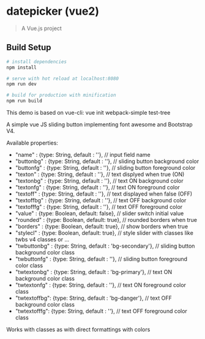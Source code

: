 # datepicker (vue2)

> A Vue.js project

## Build Setup

``` bash
# install dependencies
npm install

# serve with hot reload at localhost:8080
npm run dev

# build for production with minification
npm run build
```

This demo is based on vue-cli: vue init webpack-simple test-tree

A simple vue JS sliding button implementing font awesome and Bootstrap V4.

Available properties:

- "name"        : {type: String, default : ''}, // input field name
- "buttonbg"    : {type: String, default : ''}, // sliding button background color
- "buttonfg"    : {type: String, default : ''}, // sliding button foreground color
- "texton"      : {type: String, default : ''}, // text displyed when true (ON)
- "textonbg"    : {type: String, default : ''}, // text ON background color
- "textonfg"    : {type: String, default : ''}, // text ON foreground color
- "textoff"     : {type: String, default : ''}, // text displayed when false (OFF)
- "textoffbg"   : {type: String, default : ''}, // text OFF background color
- "textofffg"   : {type: String, default : ''}, // text OFF foreground color
- "value"       : {type: Boolean, default: false}, // slider switch initial value
- "rounded"     : {type: Boolean, default: true}, // rounded borders when true
- "borders"     : {type: Boolean, default: true}, // show borders when true
- "stylecl"     : {type: Boolean, default: true}, // style slider with classes like twbs v4 classes or ...
- "twbuttonbg" : {type: String, default : 'bg-secondary'}, // sliding button background color class
- "twbuttonfg" : {type: String, default : ''}, // sliding button foreground color class
- "twtextonbg" : {type: String, default : 'bg-primary'}, // text ON  background color class
- "twtextonfg" : {type: String, default : ''}, // text ON foreground color class
- "twtextoffbg": {type: String, default : 'bg-danger'}, // text OFF  background color class
- "twtextofffg": {type: String, default : ''}, // text OFF foreground color class

Works with classes as with direct formattings with colors
